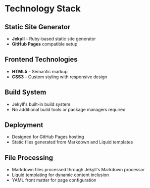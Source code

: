 # Technology Stack

## Static Site Generator
- **Jekyll** - Ruby-based static site generator
- **GitHub Pages** compatible setup

## Frontend Technologies
- **HTML5** - Semantic markup
- **CSS3** - Custom styling with responsive design

## Build System
- Jekyll's built-in build system
- No additional build tools or package managers required

## Deployment
- Designed for GitHub Pages hosting
- Static files generated from Markdown and Liquid templates


## File Processing
- Markdown files processed through Jekyll's Markdown processor
- Liquid templating for dynamic content inclusion
- YAML front matter for page configuration